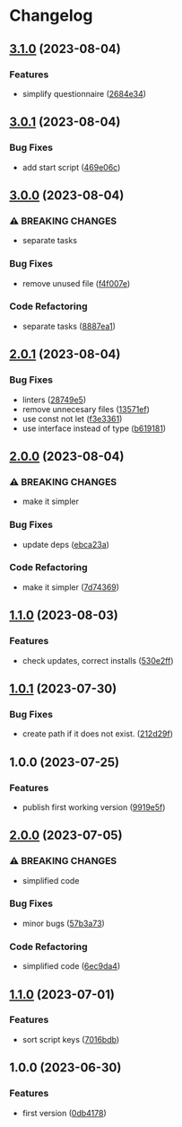 # Changelog

## [3.1.0](https://github.com/santimirandarp/ts-migration-helper/compare/v3.0.1...v3.1.0) (2023-08-04)


### Features

* simplify questionnaire ([2684e34](https://github.com/santimirandarp/ts-migration-helper/commit/2684e34a4e5b0cc37911e95e15132456a2dfed47))

## [3.0.1](https://github.com/santimirandarp/ts-migration-helper/compare/v3.0.0...v3.0.1) (2023-08-04)


### Bug Fixes

* add start script ([469e06c](https://github.com/santimirandarp/ts-migration-helper/commit/469e06c0e0b1f2c78f2e6bb056165ab367507725))

## [3.0.0](https://github.com/santimirandarp/ts-migration-helper/compare/v2.0.1...v3.0.0) (2023-08-04)


### ⚠ BREAKING CHANGES

* separate tasks

### Bug Fixes

* remove unused file ([f4f007e](https://github.com/santimirandarp/ts-migration-helper/commit/f4f007ebb84fc5c7709470c39b298e0dc3d1adc6))


### Code Refactoring

* separate tasks ([8887ea1](https://github.com/santimirandarp/ts-migration-helper/commit/8887ea1dd8a1f76d5f519ed12ae9c1a44730b950))

## [2.0.1](https://github.com/santimirandarp/ts-migration-helper/compare/v2.0.0...v2.0.1) (2023-08-04)


### Bug Fixes

* linters ([28749e5](https://github.com/santimirandarp/ts-migration-helper/commit/28749e52e5c40a6e01e5c9a50f7418179f64b63e))
* remove unnecesary files ([13571ef](https://github.com/santimirandarp/ts-migration-helper/commit/13571efb82a25becf208137a701221d86cf34fb5))
* use const not let ([f3e3361](https://github.com/santimirandarp/ts-migration-helper/commit/f3e33619a3533b36989092b96c81e680c8e85c25))
* use interface instead of type ([b619181](https://github.com/santimirandarp/ts-migration-helper/commit/b619181902074fbe0af877a3b831b50ead82b9d9))

## [2.0.0](https://github.com/santimirandarp/ts-migration-helper/compare/v1.1.0...v2.0.0) (2023-08-04)


### ⚠ BREAKING CHANGES

* make it simpler

### Bug Fixes

* update deps ([ebca23a](https://github.com/santimirandarp/ts-migration-helper/commit/ebca23a645a15e75ce5970be6453548f5ecc0fa3))


### Code Refactoring

* make it simpler ([7d74369](https://github.com/santimirandarp/ts-migration-helper/commit/7d74369204b4e769f7d40fdde989420965c136fa))

## [1.1.0](https://github.com/santimirandarp/ts-migration-helper/compare/v1.0.1...v1.1.0) (2023-08-03)


### Features

* check updates, correct installs ([530e2ff](https://github.com/santimirandarp/ts-migration-helper/commit/530e2ff8d28aa1f60b91fb39c5c660ca4ca2a27c))

## [1.0.1](https://github.com/santimirandarp/ts-migration-helper/compare/v1.0.0...v1.0.1) (2023-07-30)


### Bug Fixes

* create path if it does not exist. ([212d29f](https://github.com/santimirandarp/ts-migration-helper/commit/212d29f6734378fd61cf67ca03e078badd5f381e))

## 1.0.0 (2023-07-25)


### Features

* publish first working version ([9919e5f](https://github.com/santimirandarp/ts-migration-helper/commit/9919e5f935e96b967b4b90e1cface58456d9f689))

## [2.0.0](https://github.com/santimirandarp/ts-migration-helper/compare/v1.1.0...v2.0.0) (2023-07-05)


### ⚠ BREAKING CHANGES

* simplified code

### Bug Fixes

* minor bugs ([57b3a73](https://github.com/santimirandarp/ts-migration-helper/commit/57b3a73b609273444242f217ceb906c4701a36f7))


### Code Refactoring

* simplified code ([6ec9da4](https://github.com/santimirandarp/ts-migration-helper/commit/6ec9da46d90641ea30661f79320e00900f55e51c))

## [1.1.0](https://github.com/santimirandarp/ts-migration-helper/compare/v1.0.0...v1.1.0) (2023-07-01)


### Features

* sort script keys ([7016bdb](https://github.com/santimirandarp/ts-migration-helper/commit/7016bdb09e7f9e5fec94af8f1c66d2aad0a8100a))

## 1.0.0 (2023-06-30)


### Features

* first version ([0db4178](https://github.com/santimirandarp/ts-migration-helper/commit/0db41784d8c60b208c72f9f351751526f2bc729a))
